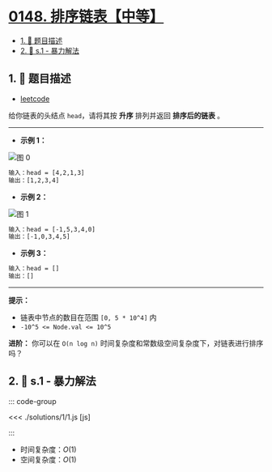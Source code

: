 # [0148. 排序链表【中等】](https://github.com/tnotesjs/TNotes.leetcode/tree/main/notes/0148.%20%E6%8E%92%E5%BA%8F%E9%93%BE%E8%A1%A8%E3%80%90%E4%B8%AD%E7%AD%89%E3%80%91)

<!-- region:toc -->

- [1. 📝 题目描述](#1--题目描述)
- [2. 🎯 s.1 - 暴力解法](#2--s1---暴力解法)

<!-- endregion:toc -->

## 1. 📝 题目描述

- [leetcode](https://leetcode.cn/problems/sort-list/)

给你链表的头结点 `head`，请将其按 **升序** 排列并返回 **排序后的链表** 。

---

- **示例 1：**

![图 0](https://cdn.jsdelivr.net/gh/tnotesjs/imgs@main/2025-09-10-21-16-26.png)

```txt
输入：head = [4,2,1,3]
输出：[1,2,3,4]
```

- **示例 2：**

![图 1](https://cdn.jsdelivr.net/gh/tnotesjs/imgs@main/2025-09-10-21-16-30.png)

```txt
输入：head = [-1,5,3,4,0]
输出：[-1,0,3,4,5]
```

- **示例 3：**

```txt
输入：head = []
输出：[]
```

---

**提示：**

- 链表中节点的数目在范围 `[0, 5 * 10^4]` 内
- `-10^5 <= Node.val <= 10^5`

**进阶：** 你可以在 `O(n log n)` 时间复杂度和常数级空间复杂度下，对链表进行排序吗？

## 2. 🎯 s.1 - 暴力解法

::: code-group

<<< ./solutions/1/1.js [js]

:::

- 时间复杂度：$O(1)$
- 空间复杂度：$O(1)$
